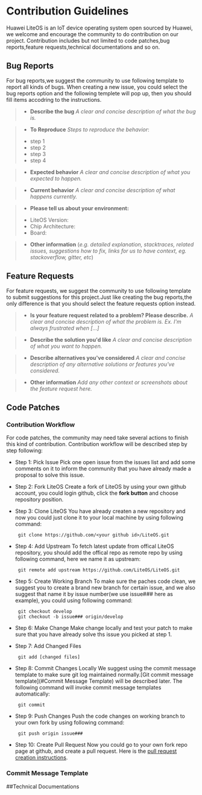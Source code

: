# Contribution Guidelines
Huawei LiteOS is an IoT device operating system open sourced by Huawei, we welcome and encourage the community to do contribution on our project. Contribution includes but not limited to code patches,bug reports,feature requests,technical documentations and so on.

## Bug Reports
For bug reports,we suggest the community to use following template to report all kinds of bugs. When creating a new issue, you could select the bug reports option and the following templete will pop up, then you should fill items accodring to the instructions.

>* **Describe the bug** 
>*A clear and concise description of what the bug is.*

>* **To Reproduce**
>*Steps to reproduce the behavior*:
>  - step 1
>  - step 2
> - step 3
>  - step 4

>* **Expected behavior**
>*A clear and concise description of what you expected to happen.*

>* **Current behavior**
>*A clear and concise description of what happens currently.*

>* **Please tell us about your environment:**
>  - LiteOS Version: 
>  - Chip Architecture:
>  - Board: 

>* **Other information** (*e.g. detailed explanation, stacktraces, related issues, suggestions how to fix, links for us to have context, eg. stackoverflow, gitter, etc*)

## Feature Requests
For feature requests, we suggest the community to use following template to submit suggestions for this project.Just like creating the bug reports,the only difference is that you should select the feature requests option instead.

>* **Is your feature request related to a problem? Please describe.**
>*A clear and concise description of what the problem is. Ex. I'm always frustrated when [...]*

>* **Describe the solution you'd like**
>*A clear and concise description of what you want to happen.*

>* **Describe alternatives you've considered**
>*A clear and concise description of any alternative solutions or features you've considered.*

>* **Other information**
>*Add any other context or screenshots about the feature request here.*

## Code Patches

### Contribution Workflow
For code patches, the community may need take several actions to finish this kind of contribution. Contribution workflow will be described step by step following:

 * Step 1: Pick Issue 
Pick one open issue from the issues list and add some comments on it to inform the community that you have already made a proposal to solve this issue. 

 * Step 2: Fork LiteOS
Create a fork of LiteOS by using your own github account, you could login github, click the **fork button** and choose repository position. 

 * Step 3: Clone LiteOS
You have already createn a new repository and now you could just clone it to your local machine by using following command:

		git clone https://github.com/<your github id>/LiteOS.git

 * Step 4: Add Upstream
To fetch latest update from offical LiteOS repository, you should add the offical repo as remote repo by using following command, here we name it as upstream:

		git remote add upstream https://github.com/LiteOS/LiteOS.git

 * Step 5: Create Working Branch
To make sure the paches code clean, we suggest you to create a brand new branch for certain issue, and we also suggest that name it by issue number(we use issue### here as example), you could using following command:

		git checkout develop
		git checkout -b issue### origin/develop

 * Step 6: Make Change
Make change locally and test your patch to make sure that you have already solve ths issue you picked at step 1.

 * Step 7: Add Changed Files

 		git add [changed files]

 * Step 8: Commit Changes Locally
We suggest using the commit message template to make sure git log maintained normally.[Git commit message template](#Commit Message Template) will be described later. The following command will invoke commit message templates automatically:

		git commit

 * Step 9: Push Changes
Push the code changes on working branch to your own fork by using following command:

		git push origin issue###

 * Step 10: Create Pull Request
Now you could go to your own fork repo page at github, and create a pull request. Here is the [pull request creation instructions](https://help.github.com/articles/creating-a-pull-request-from-a-fork/).

### Commit Message Template

##Technical Documentations
